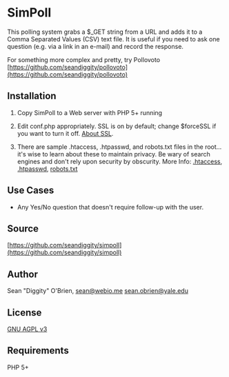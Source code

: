 SimPoll
=======
This polling system grabs a $_GET string from a URL and adds it to a Comma Separated Values (CSV) text file.  It is useful if you need to ask one question (e.g. via a link in an e-mail) and record the response.

For something more complex and pretty, try Pollovoto [https://github.com/seandiggity/pollovoto](https://github.com/seandiggity/pollovoto)

Installation
-----------
1. Copy SimPoll to a Web server with PHP 5+ running
2. Edit conf.php appropriately. SSL is on by default; change $forceSSL if you want to turn it off.  [About SSL](http://en.wikipedia.org/wiki/Https).

3. There are sample .htaccess, .htpasswd, and robots.txt files in the root... it's wise to learn about these to maintain privacy.  Be wary of search engines and don't rely upon security by obscurity.  More Info: [.htaccess](http://en.wikipedia.org/wiki/.htaccess), [.htpasswd](http://en.wikipedia.org/wiki/.htpasswd), [robots.txt](http://en.wikipedia.org/wiki/Robots.txt)

Use Cases
-----------
* Any Yes/No question that doesn't require follow-up with the user.

Source
-----------
[https://github.com/seandiggity/simpoll](https://github.com/seandiggity/simpoll)

Author
-----------
Sean "Diggity" O'Brien, [sean@webio.me](mailto:sean@webio.me) [sean.obrien@yale.edu](mailto:sean.obrien@yale.edu)

License
-----------
[GNU AGPL v3](https://www.gnu.org/licenses/agpl.html)

Requirements
-----------
PHP 5+

